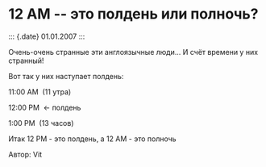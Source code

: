 12 AM -- это полдень или полночь?
=================================

::: {.date}
01.01.2007
:::

Очень-очень странные эти англоязычные люди\... И счёт времени у них
странный!

Вот так у них наступает полдень:

11:00 AM  (11 утра)

12:00 PM  \<- полдень

1:00 PM  (13 часов)

Итак 12 PM - это полдень, а 12 AM - это полночь

Автор: Vit

